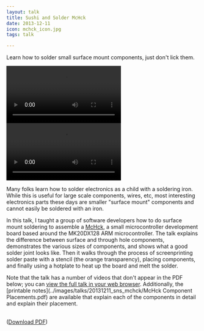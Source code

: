 ```yaml
---
layout: talk
title: Sushi and Solder McHck
date: 2013-12-11
icon: mchck_icon.jpg
tags: talk

---
```


Learn how to solder small surface mount components, just don't lick them.

<!--more-->

<video controls width="300px">
 <source src="../../images/talks/20131211_sns_mchck/Aligning%20Stencil.mp4" type="video/mp4">
</video>



<video controls width="300px">
 <source src="../../images/talks/20131211_sns_mchck/Placing%20LED%20Good job.mp4" type="video/mp4">
</video>

Many folks learn how to solder electronics as a child with a soldering iron.  While this is useful for large scale components, wires, etc, most interesting electronics parts these days are smaller "surface mount" components and cannot easily be soldered with an iron.

In this talk, I taught a group of software developers how to do surface mount soldering to assemble a [McHck](https://mobile.twitter.com/mchck), a small microcontroller development board based around the MK20DX128 ARM microcontroller.  The talk explains the difference between surface and through hole components, demonstrates the various sizes of components, and shows what a good solder joint looks like. Then it walks through the process of screenprinting solder paste with a stencil (the orange transparency), placing components, and finally using a hotplate to heat up the board and melt the solder.

Note that the talk has a number of videos that don't appear in the PDF below; you can [view the full talk in your web browser](talk.html).  Additionally, the [printable notes](../images/talks/20131211_sns_mchck/McHck Component Placements.pdf) are available that explain each of the components in detail and explain their placement.



<object class="talk-embed" data="../../images/talks/20131211_sns_mchck/20131211_sns_mchck.pdf"></object>
<br>
([Download PDF](../../images/talks/20131211_sns_mchck/20131211_sns_mchck.pdf))